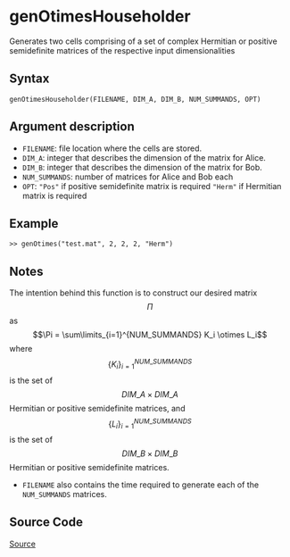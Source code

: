 # genOtimesHouseholder
Generates two cells comprising of a set of complex Hermitian or positive semidefinite matrices of the respective input dimensionalities

## Syntax
``genOtimesHouseholder(FILENAME, DIM_A, DIM_B, NUM_SUMMANDS, OPT)``

## Argument description
- ``FILENAME``: file location where the cells are stored.
- ``DIM_A``: integer that describes the dimension of the matrix for Alice.
- ``DIM_B``: integer that describes the dimension of the matrix for Bob.
- ``NUM_SUMMANDS``: number of matrices for Alice and Bob each
- ``OPT``: ``"Pos"`` if positive semidefinite matrix is required
       ``"Herm"`` if Hermitian matrix is required

## Example
    >> genOtimes("test.mat", 2, 2, 2, "Herm")

## Notes
The intention behind this function is to construct our desired matrix $$\Pi$$ as $$\Pi = \sum\limits_{i=1}^{NUM_SUMMANDS} K_i \otimes L_i$$ where $$\{K_i\}_{i=1}^{NUM\_SUMMANDS}$$ is the set of $$DIM\_A \times DIM\_A$$ Hermitian or positive semidefinite matrices, and $$\{L_i\}_{i=1}^{NUM\_SUMMANDS}$$ is the set of $$DIM\_B \times DIM\_B$$ Hermitian or positive semidefinite matrices.
- ``FILENAME`` also contains the time required to generate each of the ``NUM_SUMMANDS`` matrices.

## Source Code
[Source](https://github.com/ankith-mohan/SEP/blob/main/helpers/genOtimesHouseholder.m)